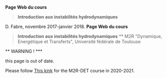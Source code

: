 **Page Web du cours**

> **Introduction aux instabilités hydrodynamiques**

D. Fabre, novembre 2017-janvier 2018.
**Page Web du cours**

> **Introduction aux instabilités hydrodynamiques**
> ** M2R "Dynamique, Energétique et Transferts", Université fédérale de Toulouse

** WARNING ! ***

this page is out of date.

Please follow [This kink](/sandbox/easystab/M2DET/Instabilities.md) for the M2R-DET course in 2020-2021.


